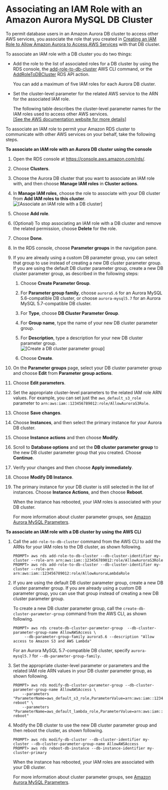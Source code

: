 # Associating an IAM Role with an Amazon Aurora MySQL DB Cluster<a name="AuroraMySQL.Integrating.Authorizing.IAM.AddRoleToDBCluster"></a>

To permit database users in an Amazon Aurora DB cluster to access other AWS services, you associate the role that you created in [Creating an IAM Role to Allow Amazon Aurora to Access AWS Services](AuroraMySQL.Integrating.Authorizing.IAM.CreateRole.md) with that DB cluster\.

To associate an IAM role with a DB cluster you do two things:
+ Add the role to the list of associated roles for a DB cluster by using the RDS console, the [add\-role\-to\-db\-cluster](http://docs.aws.amazon.com/cli/latest/reference/rds/add-role-to-db-cluster.html) AWS CLI command, or the [AddRoleToDBCluster](http://docs.aws.amazon.com/AmazonRDS/latest/APIReference/AddRoleToDBCluster.html) RDS API action\.

  You can add a maximum of five IAM roles for each Aurora DB cluster\.
+ Set the cluster\-level parameter for the related AWS service to the ARN for the associated IAM role\.

  The following table describes the cluster\-level parameter names for the IAM roles used to access other AWS services\.     
[\[See the AWS documentation website for more details\]](http://docs.aws.amazon.com/AmazonRDS/latest/AuroraUserGuide/AuroraMySQL.Integrating.Authorizing.IAM.AddRoleToDBCluster.html)

To associate an IAM role to permit your Amazon RDS cluster to communicate with other AWS services on your behalf, take the following steps\.

**To associate an IAM role with an Aurora DB cluster using the console**

1. Open the RDS console at [https://console\.aws\.amazon\.com/rds/](https://console.aws.amazon.com/rds/)\.

1. Choose **Clusters**\.

1. Choose the Aurora DB cluster that you want to associate an IAM role with, and then choose **Manage IAM roles** in **Cluster actions**\.

1. In **Manage IAM roles**, choose the role to associate with your DB cluster from **Add IAM roles to this cluster**\.  
![\[Associate an IAM role with a DB cluster\]](http://docs.aws.amazon.com/AmazonRDS/latest/AuroraUserGuide/images/AuroraAssociateIAMRole-02.png)

1. Choose **Add role**\.

1. \(Optional\) To stop associating an IAM role with a DB cluster and remove the related permission, choose **Delete** for the role\.

1. Choose **Done**\.

1. In the RDS console, choose **Parameter groups** in the navigation pane\.

1. If you are already using a custom DB parameter group, you can select that group to use instead of creating a new DB cluster parameter group\. If you are using the default DB cluster parameter group, create a new DB cluster parameter group, as described in the following steps: 

   1. Choose **Create Parameter Group**\.

   1. For **Parameter group family**, choose `aurora5.6` for an Aurora MySQL 5\.6\-compatible DB cluster, or choose `aurora-mysql5.7` for an Aurora MySQL 5\.7\-compatible DB cluster\.

   1. For **Type**, choose **DB Cluster Parameter Group**\. 

   1. For **Group name**, type the name of your new DB cluster parameter group\.

   1. For **Description**, type a description for your new DB cluster parameter group\.  
![\[Create a DB cluster parameter group\]](http://docs.aws.amazon.com/AmazonRDS/latest/AuroraUserGuide/images/AuroraAssociateIAMRole-03.png)

   1. Choose **Create**\. 

1. On the **Parameter groups** page, select your DB cluster parameter group and choose **Edit** from **Parameter group actions**\.

1. Choose **Edit parameters**\.

1. Set the appropriate cluster\-level parameters to the related IAM role ARN values\. For example, you can set just the `aws_default_s3_role` parameter to `arn:aws:iam::123456789012:role/AllowAuroraS3Role`\.

1. Choose **Save changes**\.

1. Choose **Instances**, and then select the primary instance for your Aurora DB cluster\.

1. Choose **Instance actions** and then choose **Modify**\.

1. Scroll to **Database options** and set the **DB cluster parameter group** to the new DB cluster parameter group that you created\. Choose **Continue**\.

1. Verify your changes and then choose **Apply immediately**\.

1. Choose **Modify DB Instance**\.

1. The primary instance for your DB cluster is still selected in the list of instances\. Choose **Instance Actions**, and then choose **Reboot**\.

   When the instance has rebooted, your IAM roles is associated with your DB cluster\.

   For more information about cluster parameter groups, see [Amazon Aurora MySQL Parameters](AuroraMySQL.Reference.md#AuroraMySQL.Reference.ParameterGroups)\.

**To associate an IAM role with a DB cluster by using the AWS CLI**

1. Call the `add-role-to-db-cluster` command from the AWS CLI to add the ARNs for your IAM roles to the DB cluster, as shown following\. 

   ```
   PROMPT> aws rds add-role-to-db-cluster --db-cluster-identifier my-cluster --role-arn arn:aws:iam::123456789012:role/AllowAuroraS3Role
   PROMPT> aws rds add-role-to-db-cluster --db-cluster-identifier my-cluster --role-arn arn:aws:iam::123456789012:role/AllowAuroraLambdaRole
   ```

1. If you are using the default DB cluster parameter group, create a new DB cluster parameter group\. If you are already using a custom DB parameter group, you can use that group instead of creating a new DB cluster parameter group\.

   To create a new DB cluster parameter group, call the `create-db-cluster-parameter-group` command from the AWS CLI, as shown following\.

   ```
   PROMPT> aws rds create-db-cluster-parameter-group  --db-cluster-parameter-group-name AllowAWSAccess \
        --db-parameter-group-family aurora5.6 --description "Allow access to Amazon S3 and AWS Lambda"
   ```

   For an Aurora MySQL 5\.7\-compatible DB cluster, specify `aurora-mysql5.7` for `--db-parameter-group-family`\.

1. Set the appropriate cluster\-level parameter or parameters and the related IAM role ARN values in your DB cluster parameter group, as shown following\. 

   ```
   PROMPT> aws rds modify-db-cluster-parameter-group --db-cluster-parameter-group-name AllowAWSAccess \
       --parameters "ParameterName=aws_default_s3_role,ParameterValue=arn:aws:iam::123456789012:role/AllowAuroraS3Role,method=pending-reboot" \
       --parameters "ParameterName=aws_default_lambda_role,ParameterValue=arn:aws:iam::123456789012:role/AllowAuroraLambdaRole,method=pending-reboot"
   ```

1. Modify the DB cluster to use the new DB cluster parameter group and then reboot the cluster, as shown following\.

   ```
   PROMPT> aws rds modify-db-cluster --db-cluster-identifier my-cluster --db-cluster-parameter-group-name AllowAWSAccess
   PROMPT> aws rds reboot-db-instance --db-instance-identifier my-cluster-primary
   ```

   When the instance has rebooted, your IAM roles are associated with your DB cluster\.

   For more information about cluster parameter groups, see [Amazon Aurora MySQL Parameters](AuroraMySQL.Reference.md#AuroraMySQL.Reference.ParameterGroups)\.